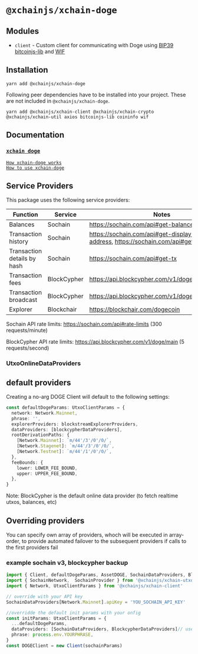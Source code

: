 # `@xchainjs/xchain-doge`

## Modules

- `client` - Custom client for communicating with Doge using [BIP39](https://github.com/bitcoinjs/bip39) [bitcoinjs-lib](https://github.com/bitcoinjs/bitcoinjs-lib) and [WIF](https://github.com/bitcoinjs/wif)

## Installation

```
yarn add @xchainjs/xchain-doge
```

Following peer dependencies have to be installed into your project. These are not included in `@xchainjs/xchain-doge`.

```
yarn add @xchainjs/xchain-client @xchainjs/xchain-crypto @xchainjs/xchain-util axios bitcoinjs-lib coininfo wif
```

## Documentation

### [`xchain doge`](http://docs.xchainjs.org/xchain-client/xchain-doge/)
[`How xchain-doge works`](http://docs.xchainjs.org/xchain-client/xchain-doge/how-it-works.html)\
[`How to use xchain-doge`](http://docs.xchainjs.org/xchain-client/xchain-doge/how-to-use.html)


## Service Providers

This package uses the following service providers:

| Function                    | Service     | Notes                                                                            |
| --------------------------- | ----------- | -------------------------------------------------------------------------------- |
| Balances                    | Sochain     | https://sochain.com/api#get-balance                                              |
| Transaction history         | Sochain     | https://sochain.com/api#get-display-data-address, https://sochain.com/api#get-tx |
| Transaction details by hash | Sochain     | https://sochain.com/api#get-tx                                                   |
| Transaction fees            | BlockCypher | https://api.blockcypher.com/v1/doge/main                                         |
| Transaction broadcast       | BlockCypher | https://api.blockcypher.com/v1/doge/main/txs/push                                |
| Explorer                    | Blockchair  | https://blockchair.com/dogecoin                                                  |

Sochain API rate limits: https://sochain.com/api#rate-limits (300 requests/minute)

BlockCypher API rate limits: https://api.blockcypher.com/v1/doge/main (5 requests/second)

### UtxoOnlineDataProviders

## default providers

Creating a no-arg DOGE Client will default to the following settings:

```typescript
const defaultDogeParams: UtxoClientParams = {
  network: Network.Mainnet,
  phrase: '',
  explorerProviders: blockstreamExplorerProviders,
  dataProviders: [blockcypherDataProviders],
  rootDerivationPaths: {
    [Network.Mainnet]: `m/44'/3'/0'/0/`,
    [Network.Stagenet]: `m/44'/3'/0'/0/`,
    [Network.Testnet]: `m/44'/1'/0'/0/`,
  },
  feeBounds: {
    lower: LOWER_FEE_BOUND,
    upper: UPPER_FEE_BOUND,
  },
}
```

Note: BlockCypher is the default online data provider (to fetch realtime utxos, balances, etc)

## Overriding providers

You can specify own array of providers, whoch will be executed in array-order, to provide automated failover to the subsequent providers if calls to the first providers fail

### example sochain v3, blockcypher backup

```typescript
import { Client, defaultDogeParams, AssetDOGE, SochainDataProviders, BlockcypherDataProviders } from '@xchainjs/xchain-doge'
import { SochainNetwork,  SochainProvider } from '@xchainjs/xchain-utxo-providers'
import { Network, UtxoClientParams } from '@xchainjs/xchain-client'

// override with your API key
SochainDataProviders[Network.Mainnet].apiKey = 'YOU_SOCHAIN_API_KEY'

//overridde the default init params with your onfig
const initParams: UtxoClientParams = {
  ...defaultDogeParams,
  dataProviders: [SochainDataProviders, BlockcypherDataProviders]// use sochain first and blockcypher as fallback
  phrase: process.env.YOURPHRASE,
}
const DOGEClient = new Client(sochainParams)

```
